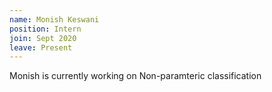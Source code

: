 ```yaml
---
name: Monish Keswani
position: Intern
join: Sept 2020
leave: Present
---
```


Monish is currently working on Non-paramteric classification